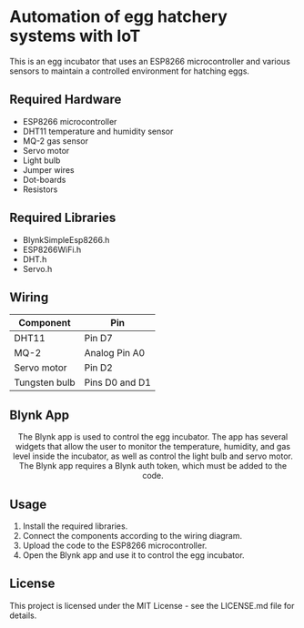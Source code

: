 # Automation of egg hatchery systems with IoT

This is an egg incubator that uses an ESP8266 microcontroller and various sensors to maintain a controlled environment for hatching eggs.



## Required Hardware

- ESP8266 microcontroller
- DHT11 temperature and humidity sensor
- MQ-2 gas sensor
- Servo motor
- Light bulb
- Jumper wires
- Dot-boards
- Resistors

## Required Libraries

- BlynkSimpleEsp8266.h
- ESP8266WiFi.h
- DHT.h
- Servo.h

## Wiring

| Component  | Pin           |
|------------|---------------|
| DHT11      | Pin D7         |
| MQ-2         | Analog Pin A0 |
| Servo motor | Pin D2         |
| Tungsten bulb  | Pins D0 and D1  |

## Blynk App

<center>The Blynk app is used to control the egg incubator. The app has several widgets that allow the user to monitor the temperature, humidity, and gas level inside the incubator, as well as control the light bulb and servo motor. The Blynk app requires a Blynk auth token, which must be added to the code.</center>

## Usage

1. Install the required libraries.
2. Connect the components according to the wiring diagram.
3. Upload the code to the ESP8266 microcontroller.
4. Open the Blynk app and use it to control the egg incubator.

## License

This project is licensed under the MIT License - see the LICENSE.md file for details.
